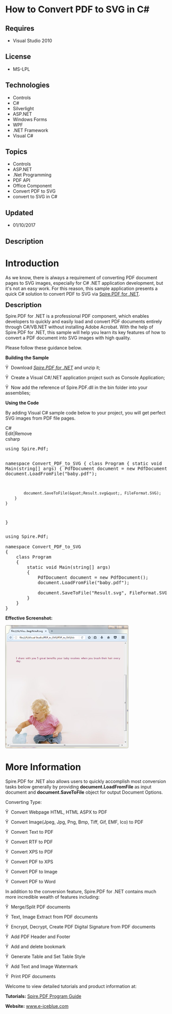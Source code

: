 # How to Convert PDF to SVG in C#
## Requires
- Visual Studio 2010
## License
- MS-LPL
## Technologies
- Controls
- C#
- Silverlight
- ASP.NET
- Windows Forms
- WPF
- .NET Framework
- Visual C#
## Topics
- Controls
- ASP.NET
- .Net Programming
- PDF API
- Office Component
- Convert PDF to SVG
- convert to SVG in C#
## Updated
- 01/10/2017
## Description

<h1>Introduction</h1>
<p>As we know, there is always a requirement of converting PDF document pages to SVG images, especially for C# .NET application development, but it's not an easy work. For this reason, this sample application presents a quick C# solution to convert PDF to SVG
 via <a href="https://www.e-iceblue.com/Introduce/pdf-for-net-introduce.html#.WHMqEn3JWBk">
Spire.PDF for .NET</a>.</p>
<p><span style="font-size:20px; font-weight:bold">Description</span></p>
<p>Spire.PDF for .NET is a professional PDF component, which enables developers to quickly and easily load and convert PDF documents entirely through C#/VB.NET without installing Adobe Acrobat. With the help of Spire.PDF for .NET, this sample will help you
 learn its key features of how to convert a PDF document into SVG images with high quality.</p>
<p>Please follow these guidance below.</p>
<p><strong>Building the Sample </strong></p>
<p>&Yuml;&nbsp; Download <em><a href="https://www.e-iceblue.com/Download/download-pdf-for-net-now.html">Spire.PDF for .NET</a>
</em>and unzip it;</p>
<p>&Yuml;&nbsp; Create a Visual C#/.NET application project such as Console Application;</p>
<p>&Yuml;&nbsp; Now add the reference of Spire.PDF.dll in the bin folder into your assemblies;</p>
<p><strong>Using the Code </strong></p>
<p>By adding Visual C# sample code below to your project, you will get perfect SVG images from PDF file pages.</p>
<div class="scriptcode">
<div class="pluginEditHolder" pluginCommand="mceScriptCode">
<div class="title"><span>C#</span></div>
<div class="pluginLinkHolder"><span class="pluginEditHolderLink">Edit</span>|<span class="pluginRemoveHolderLink">Remove</span></div>
<span class="hidden">csharp</span>
<pre class="hidden">using Spire.Pdf;      
                          
namespace Convert_PDF_to_SVG
{
    class Program
    {
        static void Main(string[] args)
        {
            PdfDocument document = new PdfDocument();
            document.LoadFromFile(&quot;baby.pdf&quot;);

            document.SaveToFile(&quot;Result.svg&quot;, FileFormat.SVG);
        }
    }
}
</pre>
<div class="preview">
<pre class="csharp"><span class="cs__keyword">using</span>&nbsp;Spire.Pdf;&nbsp;&nbsp;&nbsp;&nbsp;&nbsp;&nbsp;&nbsp;
&nbsp;&nbsp;&nbsp;&nbsp;&nbsp;&nbsp;&nbsp;&nbsp;&nbsp;&nbsp;&nbsp;&nbsp;&nbsp;&nbsp;&nbsp;&nbsp;&nbsp;&nbsp;&nbsp;&nbsp;&nbsp;&nbsp;&nbsp;&nbsp;&nbsp;&nbsp;&nbsp;
<span class="cs__keyword">namespace</span>&nbsp;Convert_PDF_to_SVG&nbsp;
{&nbsp;
&nbsp;&nbsp;&nbsp;&nbsp;<span class="cs__keyword">class</span>&nbsp;Program&nbsp;
&nbsp;&nbsp;&nbsp;&nbsp;{&nbsp;
&nbsp;&nbsp;&nbsp;&nbsp;&nbsp;&nbsp;&nbsp;&nbsp;<span class="cs__keyword">static</span>&nbsp;<span class="cs__keyword">void</span>&nbsp;Main(<span class="cs__keyword">string</span>[]&nbsp;args)&nbsp;
&nbsp;&nbsp;&nbsp;&nbsp;&nbsp;&nbsp;&nbsp;&nbsp;{&nbsp;
&nbsp;&nbsp;&nbsp;&nbsp;&nbsp;&nbsp;&nbsp;&nbsp;&nbsp;&nbsp;&nbsp;&nbsp;PdfDocument&nbsp;document&nbsp;=&nbsp;<span class="cs__keyword">new</span>&nbsp;PdfDocument();&nbsp;
&nbsp;&nbsp;&nbsp;&nbsp;&nbsp;&nbsp;&nbsp;&nbsp;&nbsp;&nbsp;&nbsp;&nbsp;document.LoadFromFile(<span class="cs__string">&quot;baby.pdf&quot;</span>);&nbsp;
&nbsp;
&nbsp;&nbsp;&nbsp;&nbsp;&nbsp;&nbsp;&nbsp;&nbsp;&nbsp;&nbsp;&nbsp;&nbsp;document.SaveToFile(<span class="cs__string">&quot;Result.svg&quot;</span>,&nbsp;FileFormat.SVG);&nbsp;
&nbsp;&nbsp;&nbsp;&nbsp;&nbsp;&nbsp;&nbsp;&nbsp;}&nbsp;
&nbsp;&nbsp;&nbsp;&nbsp;}&nbsp;
}&nbsp;
</pre>
</div>
</div>
</div>
<p><strong>Effective Screenshot:</strong><strong></strong></p>
<p><img id="166905" src="166905-baby.png" alt="" width="384" height="384"></p>
<h1>More Information</h1>
<p>Spire.PDF for .NET also allows users to quickly accomplish most conversion tasks below generally by providing
<strong>document.LoadFromFile</strong> as input document and <strong>document.SaveToFile</strong> object for output Document Options.</p>
<p>Converting Type:</p>
<p>&Yuml;&nbsp; Convert Webpage HTML, HTML ASPX to PDF</p>
<p>&Yuml;&nbsp; Convert Image(Jpeg, Jpg, Png, Bmp, Tiff, Gif, EMF, Ico) to PDF</p>
<p>&Yuml;&nbsp; Convert Text to PDF</p>
<p>&Yuml;&nbsp; Convert RTF to PDF</p>
<p>&Yuml;&nbsp; Convert XPS to PDF</p>
<p>&Yuml;&nbsp; Convert PDF to XPS</p>
<p>&Yuml;&nbsp; Convert PDF to Image</p>
<p>&Yuml;&nbsp; Convert PDF to Word</p>
<p>In addition to the conversion feature, Spire.PDF for .NET contains much more incredible wealth of features including:</p>
<p>&Yuml;&nbsp; Merge/Split PDF documents</p>
<p>&Yuml;&nbsp; Text, Image Extract from PDF documents</p>
<p>&Yuml;&nbsp; Encrypt, Decrypt, Create PDF Digital Signature from PDF documents</p>
<p>&Yuml;&nbsp; Add PDF Header and Footer</p>
<p>&Yuml;&nbsp; Add and delete bookmark</p>
<p>&Yuml;&nbsp; Generate Table and Set Table Style</p>
<p>&Yuml;&nbsp; Add Text and Image Watermark</p>
<p>&Yuml;&nbsp; Print PDF documents</p>
<p>Welcome to view detailed tutorials and product information at:</p>
<p><strong>Tutorials:</strong> <a href="https://www.e-iceblue.com/Tutorials/Spire.PDF/Spire.PDF-Program-Guide/Spire.PDF-Program-Guide-Content.html">
Spire.PDF Program Guide</a></p>
<p><strong>Website:</strong> <a href="http://www.e-iceblue.com">www.e-iceblue.com</a></p>

